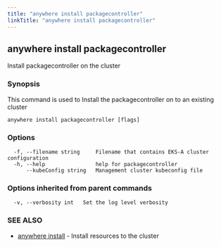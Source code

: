 ```yaml
---
title: "anywhere install packagecontroller"
linkTitle: "anywhere install packagecontroller"
---
```


## anywhere install packagecontroller

Install packagecontroller on the cluster

### Synopsis

This command is used to Install the packagecontroller on to an existing cluster

```
anywhere install packagecontroller [flags]
```

### Options

```
  -f, --filename string     Filename that contains EKS-A cluster configuration
  -h, --help                help for packagecontroller
      --kubeConfig string   Management cluster kubeconfig file
```

### Options inherited from parent commands

```
  -v, --verbosity int   Set the log level verbosity
```

### SEE ALSO

* [anywhere install](../anywhere_install/)	 - Install resources to the cluster

